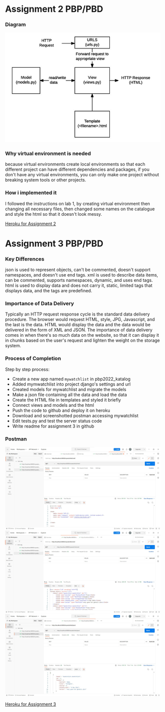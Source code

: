 # Assignment 2 PBP/PBD

### Diagram
![Diagram](https://github.com/NLexi/pbp2022_katalog/blob/main/Images/assg2diagram.jpg)

### Why virtual environment is needed
because virtual environments create local environments so that each different project can have different dependencies and packages, if you don't have any virtual environments, you can only make one project without breaking system tools or other projects.

### How i implemented it
I followed the instructions on lab 1, by creating virtual environment then changing all necessary files, then changed some names on the catalogue and style the html so that it doesn't look messy.

[Heroku for Assignment 2](https://pbp2022-katalog.herokuapp.com/katalog/)

# Assignment 3 PBP/PBD

### Key Differences
json is used to represent objects, can't be commented, doesn't support namespaces, and doesn't use end tags.
xml is used to describe data items, can be commented, supports namespaces, dynamic, and uses end tags.
html is used to display data and does not carry it, static, limited tags that displays data, and the tags are predefined.

### Importance of Data Delivery
Typically an HTTP request response cycle is the standard data delivery procedure. The browser would request HTML, style, JPG, Javascript, and the last is the data. HTML would display the data and the data would be delivered in the form of XML and JSON. The importance of data delivery comes in when there's so much data on the website, so that it can display it in chunks based on the user's request and lighten the weight on the storage system.

### Process of Completion
Step by step process:
- Create a new app named `mywatchlist` in pbp2022_katalog
- Added mymwatchlist into project django's settings and url
- Created models for mywatchlist and migrate the models
- Make a json file containing all the data and load the data
- Create the HTML file in templates and styled it briefly
- Connect views and models and the html
- Push the code to github and deploy it on heroku
- Download and screenshotted postman accessing mywatchlist
- Edit tests.py and test the server status code
- Write readme for assignment 3 in github

### Postman
![html](https://github.com/NLexi/pbp2022_katalog/blob/main/Images/assg3html.jpg)
![xml](https://github.com/NLexi/pbp2022_katalog/blob/main/Images/assg3xml.jpg)
![json](https://github.com/NLexi/pbp2022_katalog/blob/main/Images/assg3json.jpg)

[Heroku for Assignment 3](https://pbp2022-katalog.herokuapp.com/mywatchlist/html/)
